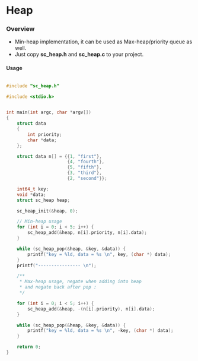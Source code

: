 # Heap

### Overview

- Min-heap implementation, it can be used as Max-heap/priority queue as well.
- Just copy <b>sc_heap.h</b> and <b>sc_heap.c</b> to your project.

#### Usage


```c

#include "sc_heap.h"

#include <stdio.h>


int main(int argc, char *argv[])
{
    struct data
    {
        int priority;
        char *data;
    };

    struct data n[] = {{1, "first"},
                       {4, "fourth"},
                       {5, "fifth"},
                       {3, "third"},
                       {2, "second"}};

    int64_t key;
    void *data;
    struct sc_heap heap;

    sc_heap_init(&heap, 0);

    // Min-heap usage
    for (int i = 0; i < 5; i++) {
        sc_heap_add(&heap, n[i].priority, n[i].data);
    }

    while (sc_heap_pop(&heap, &key, &data)) {
        printf("key = %ld, data = %s \n", key, (char *) data);
    }
    printf("---------------- \n");

    /**
     * Max-heap usage, negate when adding into heap
     * and negate back after pop :
     */

    for (int i = 0; i < 5; i++) {
        sc_heap_add(&heap, -(n[i].priority), n[i].data);
    }

    while (sc_heap_pop(&heap, &key, &data)) {
        printf("key = %ld, data = %s \n", -key, (char *) data);
    }

    return 0;
}
```